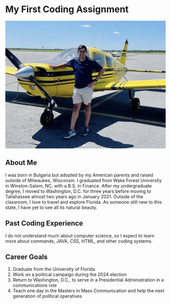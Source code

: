 # My First Coding Assignment
![Alt text](Screenshot%202023-05-21%20at%202.24.40%20PM.png)
## About Me
I was born in Bulgaria but adopted by my American parents and raised outside of Milwaukee, Wisconsin. I graduated from Wake Forest University in Winston-Salem, NC, with a B.S. in Finance. After my undergraduate degree, I moved to Washington, D.C. for three years before moving to Tallahassee almost two years ago in January 2021. Outside of the classroom, I love to travel and explore Florida. As someone still new to this state, I have yet to see all its natural beauty. 
## Past Coding Experience
I do not understand much about computer science, so I expect to learn more about commands, JAVA, CSS, HTML, and other coding systems.
## Career Goals
1. Graduate from the University of Florida
2. Work on a political campaign during the 2024 election
3. Return to Washington, D.C., to serve in a Presidential Administration in a communications role
4. Teach one day in the Masters in Mass Communication and help the next generation of political operatives